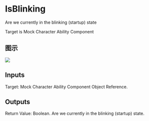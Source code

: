 # IsBlinking

Are we currently in the blinking (startup) state

Target is Mock Character Ability Component

## 图示

![]($-20221218-20063400.png)

## Inputs

Target: Mock Character Ability Component Object Reference.  

## Outputs

Return Value: Boolean. Are we currently in the blinking (startup) state.

